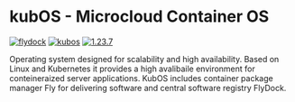 # kubOS - Microcloud Container OS

[![flydock](https://img.shields.io/badge/group-flydock-1010EB)](#) [![kubos](https://img.shields.io/badge/application-kubos-1010EB)](#) [![1.23.7](https://img.shields.io/badge/version-1.23.7-1010EB)](#)

Operating system designed for scalability and high availability.
Based on Linux and Kubernetes it provides a high avalibaile environment for conteineraized server applications.
KubOS includes container package manager Fly for delivering software and central software registry FlyDock.

